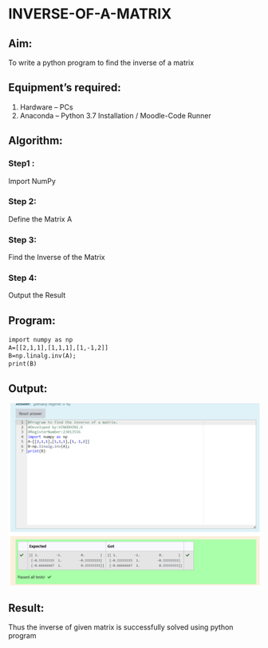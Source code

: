 # INVERSE-OF-A-MATRIX
## Aim:
To write a python program to find the inverse of a matrix
## Equipment’s required:
1. 	Hardware – PCs
2. 	Anaconda – Python 3.7 Installation / Moodle-Code Runner
## Algorithm:
### Step1 : 
 Import NumPy
### Step 2: 
Define the Matrix A
### Step 3: 
Find the Inverse of the Matrix
### Step 4: 
Output the Result

## Program:
``````
import numpy as np
A=[[2,1,1],[1,1,1],[1,-1,2]]
B=np.linalg.inv(A);
print(B)
``````
## Output:
![Alt text](inverse.png)
## Result:
Thus the inverse of given matrix is successfully solved using python program


